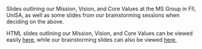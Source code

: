 Slides outlining our Mission, Vision, and Core Values at the MS Group in FII, 
UniSA, as well as some slides from our brainstorming sessions when deciding on 
the above.

HTML slides outlining our Mission, Vision, and Core Values can be viewed easily
[here](https://cdn.rawgit.com/Armadilloa16/mission/ec22e68f/mission_vision_values.html),
while our brainstorming slides can also be viewed 
[here](https://rawgit.com/Armadilloa16/mission/master/brainstorming.html),
